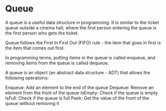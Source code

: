 # Queue

A queue is a useful data structure in programming. It is similar to the ticket queue outside a cinema hall, where the first person entering the queue is the first person who gets the ticket.

Queue follows the First In First Out (FIFO) rule - the item that goes in first is the item that comes out first.

In programming terms, putting items in the queue is called enqueue, and removing items from the queue is called dequeue.

A queue is an object (an abstract data structure - ADT) that allows the following operations:

Enqueue: Add an element to the end of the queue
Dequeue: Remove an element from the front of the queue
IsEmpty: Check if the queue is empty
IsFull: Check if the queue is full
Peek: Get the value of the front of the queue without removing it
